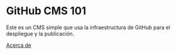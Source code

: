 # GitHub CMS 101

Este es un CMS simple que usa la infraestructura de GitHub para el despliegue y la publicación.

[Acerca de](about.md)
